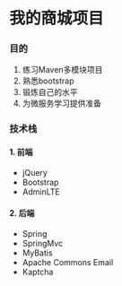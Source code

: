 # 我的商城项目
### 目的
1. 练习Maven多模块项目
2. 熟悉bootstrap
3. 锻炼自己的水平
4. 为微服务学习提供准备
### 技术栈
#### 1. 前端
* jQuery
* Bootstrap
* AdminLTE
#### 2. 后端
* Spring
* SpringMvc
* MyBatis
* Apache Commons Email
* Kaptcha
